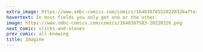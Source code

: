 ```yaml
---
extra_image: https://www.smbc-comics.com/comics/164838765520220326after.png
hovertext: In most fields you only get one or the other.
image: https://www.smbc-comics.com/comics/1648387583-20220326.png
next_comic: sticks-and-stones
prev_comic: all-knowing
title: Imagine
---
```


